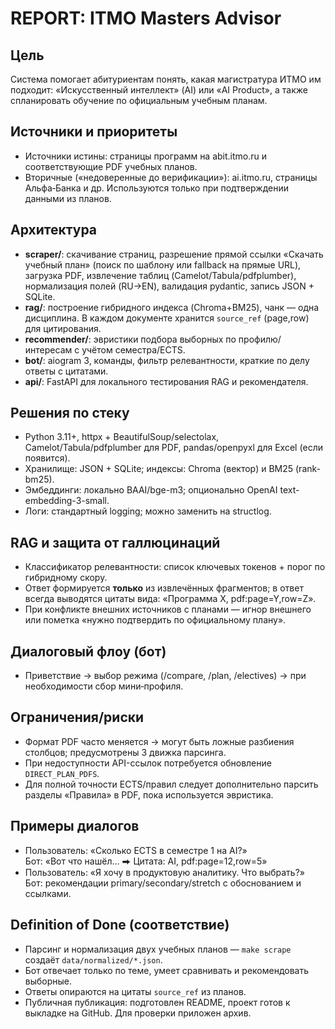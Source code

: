 # REPORT: ITMO Masters Advisor

## Цель
Система помогает абитуриентам понять, какая магистратура ИТМО им подходит: «Искусственный интеллект» (AI) или «AI Product», а также спланировать обучение по официальным учебным планам.

## Источники и приоритеты
- Источники истины: страницы программ на abit.itmo.ru и соответствующие PDF учебных планов.
- Вторичные («недоверенные до верификации»): ai.itmo.ru, страницы Альфа‑Банка и др. Используются только при подтверждении данными из планов.

## Архитектура
- **scraper/**: скачивание страниц, разрешение прямой ссылки «Скачать учебный план» (поиск по шаблону или fallback на прямые URL), загрузка PDF, извлечение таблиц (Camelot/Tabula/pdfplumber), нормализация полей (RU→EN), валидация pydantic, запись JSON + SQLite.
- **rag/**: построение гибридного индекса (Chroma+BM25), чанк — одна дисциплина. В каждом документе хранится `source_ref` (page,row) для цитирования.
- **recommender/**: эвристики подбора выборных по профилю/интересам с учётом семестра/ECTS.
- **bot/**: aiogram 3, команды, фильтр релевантности, краткие по делу ответы с цитатами.
- **api/**: FastAPI для локального тестирования RAG и рекомендателя.

## Решения по стеку
- Python 3.11+, httpx + BeautifulSoup/selectolax, Camelot/Tabula/pdfplumber для PDF, pandas/openpyxl для Excel (если появится).
- Хранилище: JSON + SQLite; индексы: Chroma (вектор) и BM25 (rank-bm25).
- Эмбеддинги: локально BAAI/bge-m3; опционально OpenAI text-embedding-3-small.
- Логи: стандартный logging; можно заменить на structlog.

## RAG и защита от галлюцинаций
- Классификатор релевантности: список ключевых токенов + порог по гибридному скору.
- Ответ формируется **только** из извлечённых фрагментов; в ответ всегда выводятся цитаты вида: «Программа X, pdf:page=Y,row=Z».
- При конфликте внешних источников с планами — игнор внешнего или пометка «нужно подтвердить по официальному плану».

## Диалоговый флоу (бот)
- Приветствие → выбор режима (/compare, /plan, /electives) → при необходимости сбор мини‑профиля.

## Ограничения/риски
- Формат PDF часто меняется → могут быть ложные разбиения столбцов; предусмотрены 3 движка парсинга.
- При недоступности API-ссылок потребуется обновление `DIRECT_PLAN_PDFS`.
- Для полной точности ECTS/правил следует дополнительно парсить разделы «Правила» в PDF, пока используется эвристика.

## Примеры диалогов
- Пользователь: «Сколько ECTS в семестре 1 на AI?»  
  Бот: «Вот что нашёл… ⮕ Цитата: AI, pdf:page=12,row=5»
- Пользователь: «Я хочу в продуктовую аналитику. Что выбрать?»  
  Бот: рекомендации primary/secondary/stretch с обоснованием и ссылками.

## Definition of Done (соответствие)
- Парсинг и нормализация двух учебных планов — `make scrape` создаёт `data/normalized/*.json`.
- Бот отвечает только по теме, умеет сравнивать и рекомендовать выборные.
- Ответы опираются на цитаты `source_ref` из планов.
- Публичная публикация: подготовлен README, проект готов к выкладке на GitHub. Для проверки приложен архив.
